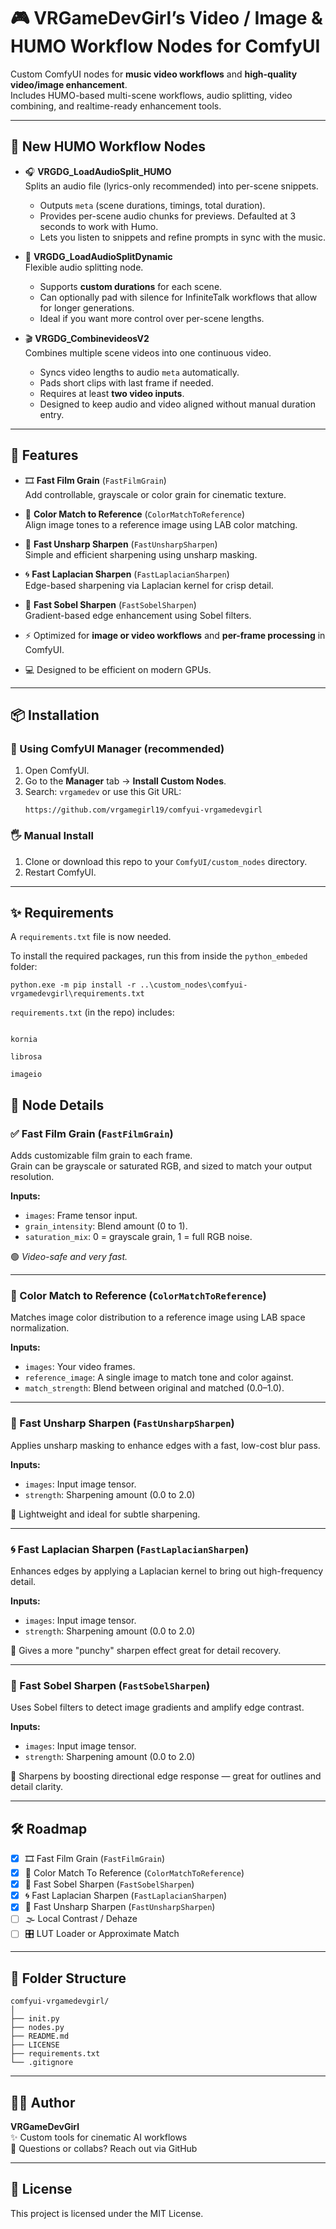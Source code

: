 # 🎮 VRGameDevGirl’s Video / Image & HUMO Workflow Nodes for ComfyUI

Custom ComfyUI nodes for **music video workflows** and **high-quality video/image enhancement**.  
Includes HUMO-based multi-scene workflows, audio splitting, video combining, and realtime-ready enhancement tools.

---

## 🌟 New HUMO Workflow Nodes

- 🎧 **VRGDG_LoadAudioSplit_HUMO**  
  Splits an audio file (lyrics-only recommended) into per-scene snippets.  
  - Outputs `meta` (scene durations, timings, total duration).  
  - Provides per-scene audio chunks for previews. Defaulted at 3 seconds to work with Humo.
  - Lets you listen to snippets and refine prompts in sync with the music.

- 🎼 **VRGDG_LoadAudioSplitDynamic**  
  Flexible audio splitting node.  
  - Supports **custom durations** for each scene.  
  - Can optionally pad with silence for InfiniteTalk workflows that allow for longer generations. 
  - Ideal if you want more control over per-scene lengths.

- 🎬 **VRGDG_CombinevideosV2**  
  Combines multiple scene videos into one continuous video.  
  - Syncs video lengths to audio `meta` automatically.  
  - Pads short clips with last frame if needed.  
  - Requires at least **two video inputs**.  
  - Designed to keep audio and video aligned without manual duration entry.

---

## 🌟 Features

- 🎞️ **Fast Film Grain** (`FastFilmGrain`)  
  Add controllable, grayscale or color grain for cinematic texture.

- 🎨 **Color Match to Reference** (`ColorMatchToReference`)  
  Align image tones to a reference image using LAB color matching.

- 🎯 **Fast Unsharp Sharpen** (`FastUnsharpSharpen`)  
  Simple and efficient sharpening using unsharp masking.

- 🌀 **Fast Laplacian Sharpen** (`FastLaplacianSharpen`)  
  Edge-based sharpening via Laplacian kernel for crisp detail.

- 📏 **Fast Sobel Sharpen** (`FastSobelSharpen`)  
  Gradient-based edge enhancement using Sobel filters.

- ⚡ Optimized for **image or video workflows** and **per-frame processing** in ComfyUI.

- 💻 Designed to be efficient on modern GPUs.

---

## 📦 Installation

### 🧰 Using ComfyUI Manager (recommended)
1. Open ComfyUI.
2. Go to the **Manager** tab → **Install Custom Nodes**.
3. Search: `vrgamedev` or use this Git URL:  
   ```
   https://github.com/vrgamegirl19/comfyui-vrgamedevgirl
   ```

### 🖐️ Manual Install
1. Clone or download this repo to your `ComfyUI/custom_nodes` directory.
2. Restart ComfyUI.

---

## ✨ Requirements

A `requirements.txt` file is now needed.

To install the required packages, run this from inside the `python_embeded` folder:

```
python.exe -m pip install -r ..\custom_nodes\comfyui-vrgamedevgirl\requirements.txt

```

`requirements.txt` (in the repo) includes:

```

kornia

librosa

imageio

```

## 🧠 Node Details

### ✅ Fast Film Grain (`FastFilmGrain`)
Adds customizable film grain to each frame.  
Grain can be grayscale or saturated RGB, and sized to match your output resolution.

**Inputs:**
- `images`: Frame tensor input.
- `grain_intensity`: Blend amount (0 to 1).
- `saturation_mix`: 0 = grayscale grain, 1 = full RGB noise.

🟢 *Video-safe and very fast.*

---

### 🎨 Color Match to Reference (`ColorMatchToReference`)
Matches image color distribution to a reference image using LAB space normalization.

**Inputs:**
- `images`: Your video frames.
- `reference_image`: A single image to match tone and color against.
- `match_strength`: Blend between original and matched (0.0–1.0).

---

### 🎯 Fast Unsharp Sharpen (`FastUnsharpSharpen`)
Applies unsharp masking to enhance edges with a fast, low-cost blur pass.

**Inputs:**
- `images`: Input image tensor.
- `strength`: Sharpening amount (0.0 to 2.0)

🚀 Lightweight and ideal for subtle sharpening.

---

### 🌀 Fast Laplacian Sharpen (`FastLaplacianSharpen`)
Enhances edges by applying a Laplacian kernel to bring out high-frequency detail.

**Inputs:**
- `images`: Input image tensor.
- `strength`: Sharpening amount (0.0 to 2.0)

🧪 Gives a more "punchy" sharpen effect great for detail recovery.

---

### 📏 Fast Sobel Sharpen (`FastSobelSharpen`)
Uses Sobel filters to detect image gradients and amplify edge contrast.

**Inputs:**
- `images`: Input image tensor.
- `strength`: Sharpening amount (0.0 to 2.0)

🧠 Sharpens by boosting directional edge response — great for outlines and detail clarity.

---

## 🛠️ Roadmap

- [x] 🎞️ Fast Film Grain (`FastFilmGrain`)
- [x] 🎨 Color Match To Reference (`ColorMatchToReference`)
- [x] 📏 Fast Sobel Sharpen (`FastSobelSharpen`)
- [x] 🌀 Fast Laplacian Sharpen (`FastLaplacianSharpen`)
- [x] 🎯 Fast Unsharp Sharpen (`FastUnsharpSharpen`)
- [ ] 🌫️ Local Contrast / Dehaze
- [ ] 🎛️ LUT Loader or Approximate Match

---

## 📁 Folder Structure

```
comfyui-vrgamedevgirl/
│
├── init.py
├── nodes.py
├── README.md
├── LICENSE
├── requirements.txt
└── .gitignore
```

---

## 🧑‍💻 Author

**VRGameDevGirl**  
✨ Custom tools for cinematic AI workflows  
💌 Questions or collabs? Reach out via GitHub

---

## 📜 License

This project is licensed under the MIT License.

